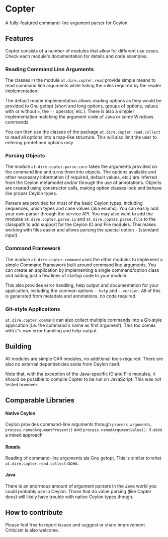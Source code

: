 # Copter
A fully-featured command-line argument parser for Ceylon.

## Features
Copter consists of a number of modules that allow for different use cases. Check each module's documentation for details and code examples.

### Reading Command Line Arguments
The classes in the module `at.dire.copter.read` provide simple means to read command line arguments while hiding the rules required by the reader implementation. 

The default reader implementation allows reading options as they would be provided to Gnu getopt (short and long options, groups of options, values with or without `=`, the `--` operator, etc.). There is also a simpler implementation matching the argument code of Java or some Windows commands.

You can then use the classes of the package `at.dire.copter.read.collect` to read all options into a map-like structure. This will also limit the user to entering
predefined options only.

### Parsing Objects
The module `at.dire.copter.parse.core` takes the arguments provided on the command line and turns them into objects. The options available and other
necessary information (if required, default values, etc.) are inferred from the Ceylon metamodel and/or through the use of annotations. Objects are created
using constructor calls, making option classes look and behave like proper Ceylon types.

Parsers are provided for most of the basic Ceylon types, including sequences, union types and case values (aka enums). You can easily add your own parser through the service API. You may also want to add the modules `at.dire.copter.parse.io` and `at.dire.copter.parse.file` to the classpath to add support for the Ceylon IO and File modules. This makes working with files easier and allows parsing the special option `-` (standard input).

### Command Framework
The module `at.dire.copter.command` uses the other modules to implement a simple Command Framework built around command line arguments. You can create
an application by implementing a single command/option class and adding just a few lines of startup code to your module. 

This also provides error handling, help output and documentation for your application, including the common options `--help` and `--version`. All of this is
generated from metadata and annotations, no code required.

### Git-style Applications
`at.dire.copter.command` can also collect multiple commands into a Git-style application (i.e. the command`s name as first argument).
This too comes with it's own error handling and help-output.

## Building
All modules are simple CAR modules, no additional tools required. There are also no external dependencies aside from Ceylon itself.

Note that, with the exception of the Java-specific IO and File modules, it should be possible to compile Copter to be run on JavaScript. This was
not tested however.

## Comparable Libraries
#### Native Ceylon
  Ceylon provides command-line arguments through `process.arguments`, `process.namedArgumentPresent()` and `process.namedArgumentValue()`. It uses a mixed
  approach 

#### [Snopts](https://github.com/lucaswerkmeister/snopts)
  Reading of command-line arguments ala Gnu getopt. This is similar to what `at.dire.copter.read.collect` does.
  
#### Java
  There is an enormous amount of argument parsers in the Java world you could probably use in Ceylon. Those that do value parsing (like Copter does)
   will likely have trouble with native Ceylon types though.

## How to contribute
Please feel free to report issues and suggest or share improvement. Criticism is also welcome.
